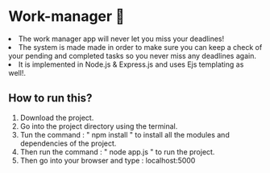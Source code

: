 # Work-manager 📝
<li>The work manager app will never let you miss your deadlines!</li>
<li>The system is made made in order to make sure you can keep a check of your pending and completed tasks so you never miss any deadlines again.</li>
<li>It is implemented in Node.js & Express.js and uses Ejs templating as well!.</li>

## How to run this?

1. Download the project.
2. Go into the project directory using the terminal.
3. Tun the command : " npm install " to install all the modules and dependencies of the project.
4. Then run the command : " node app.js " to run the project.
5. Then go into your browser and type : localhost:5000

